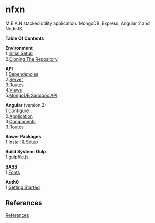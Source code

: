 # nfxn
M.E.A.N stacked utility application. MongoDB, Express, Angular 2 and NodeJS.

**Table Of Contents**  

**Environment**  
1.[Initial Setup](documentation/01_environment/01_01_initial-setup.md)  
2.[Cloning The Repository](documentation/01_environment/01_02_cloning-repository.md)  

**API**   
1.[Dependencies](documentation/02_api/02_01_dependencies.md)  
2.[Server](documentation/02_api/02_02_server.md)  
3.[Routes](documentation/02_api/02_03_routes.md)  
4.[Views](documentation/02_api/02_04_views.md)  
5.[MongoDB Sandbox API](documentation/02_api/02_02_mongodb-sandbox-api.md)  

**Angular** (version 2)  
1.[Configure](documentation/03_angular2/03_01_configure.md)  
2.[Application](documentation/03_angular2/03_02_application.md)  
3.[Components](documentation/03_angular2/03_03_components.md)  
3.[Routes](documentation/03_angular2/03_04_routes.md)  

**Bower Packages**  
1.[Install & Setup](documentation/04_bower/04_01_install-and-setup.md)  

**Build System: Gulp**  
1.[gulpfile.js](documentation/05_gulp/05_01_create-gulp.md)  

**SASS**  
1.[Fonts](documentation/06_sass/06_02_font-libraries.md)  

**Auth0**  
1.[Getting Started](documentation/07_auth0/07_01_getting-started.md)  

## References
[References](documentation/99_references.md)  